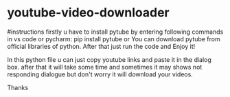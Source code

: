 # youtube-video-downloader

#instructions
firstly u have to install pytube by entering following commands in vs code or pycharm:
pip install pytube
                   or
You can download pytube from official libraries of python.
After that just run the code and Enjoy it!

In this python file u can just copy youtube links and paste it in the dialog box.
after that it will take some time and sometimes it may shows not responding dialogue but don't worry it will download your videos.



Thanks 
